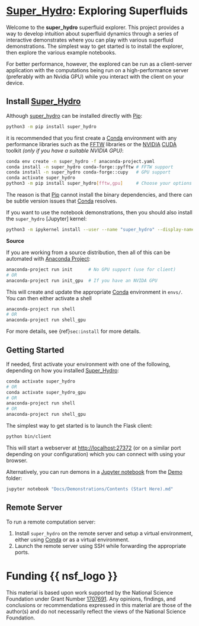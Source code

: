 [Super_Hydro]: Exploring Superfluids
====================================

Welcome to the **super_hydro** superfluid explorer.  This project provides a way to
develop intuition about superfluid dynamics through a series of interactive demonstrates
where you can play with various superfluid demonstrations.  The simplest way to get
started is to install the explorer, then explore the various example notebooks.

For better performance, however, the explored can be run as a client-server application
with the computations being run on a high-performance server (preferably with an Nvidia
GPU) while you interact with the client on your device.

## Install [Super_Hydro]

Although [super_hydro] can be installed directly with [Pip]:

```bash
python3 -m pip install super_hydro
```

it is recommended that you first create a [Conda] environment with any performance
libraries such as the [FFTW] libraries or the [NVIDIA] [CUDA] toolkit *(only if you have
a suitable NVIDIA GPU)*:

```bash
conda env create -n super_hydro -f anaconda-project.yaml
conda install -n super_hydro conda-forge::pyfftw # FFTW support
conda install -n super_hydro conda-forge::cupy   # GPU support
conda activate super_hydro
python3 -m pip install super_hydro[fftw,gpu]     # Choose your options
```

The reason is that [Pip] cannot install the binary dependencies, and there can be subtle
version issues that [Conda] resolves.

If you want to use the notebook demonstrations, then you should also install the
`super_hydro` [Jupyter] kernel:

```bash
python3 -m ipykernel install --user --name "super_hydro" --display-name "Python 3 (super_hydro)"
```

**Source**

If you are working from a source distribution, then all of this can be automated with
[Anaconda Project]:

```bash
anaconda-project run init      # No GPU support (use for client)
# OR
anaconda-project run init_gpu  # If you have an NVIDA GPU
```

This will create and update the appropriate [Conda] environment in `envs/`.  You can
then either activate a shell

```bash
anaconda-project run shell
# OR
anaconda-project run shell_gpu
```

For more details, see {ref}`sec:install` for more details.

## Getting Started

If needed, first activate your environment with one of the following, depending on how you
installed [Super_Hydro]:

```bash
conda activate super_hydro
# OR
conda activate super_hydro_gpu
# OR
anaconda-project run shell
# OR
anaconda-project run shell_gpu
```

The simplest way to get started is to launch the Flask client:

```bash
python bin/client
```

This will start a webserver at [http://localhost:27372](http://localhost:27372) (or on a
similar port depending on your configuration) which you can connect with using your browser.

Alternatively, you can run demons in a [Jupyter notebook] from the
[Demo](Docs/Demonstrations) folder:

```bash
jupyter notebook "Docs/Demonstrations/Contents (Start Here).md"
```

## Remote Server

To run a remote computation server:

1.  Install `super_hydro` on the remote server and setup a virtual environment, either
    using [Conda] or as a virtual environment.
2.  Launch the remote server using SSH while forwarding the appropriate ports.

# Funding {{ nsf_logo }}

This material is based upon work supported by the National Science Foundation under
Grant Number [1707691](https://www.nsf.gov/awardsearch/showAward?AWD_ID=1707691). Any
opinions, findings, and conclusions or recommendations expressed in this material are
those of the author(s) and do not necessarily reflect the views of the National Science
Foundation.

[Anaconda Project]: <https://github.com/Anaconda-Platform/anaconda-project> "Anaconda Project"
[CUDA]: <https://developer.nvidia.com/cuda-toolkit> "CUDA Toolkit"
[Conda]: <https://docs.conda.io> "Conda"
[CuPy]: <https://cupy.dev> "CuPy: NumPy/SciPy-compatible Array Library for GPU-accelerated Computing with Python"
[FFTW]: <https://www.fftw.org> "FFTW: The Fastest Fourier Transform in the West"
[Jupyter notebook]: <https://jupyter.org> "Jupyter Notebook"
[NVIDIA]: <https://www.nvidia.com/en-us/> "NVIDIA"
[Pip]: <https://pip.pypa.io/en/stable/> "Package installer for Python"
[pyFFTW]: <https://github.com/pyFFTW/pyFFTW> "pyFFTW: A pythonic python wrapper around FFTW"
[super_hydro]: <https://alum.mit.edu/www/mforbes/super_hydro> "Super_Hydro homepage"
